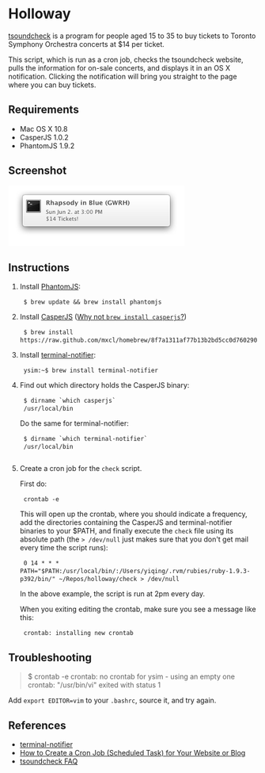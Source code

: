 # Holloway

[tsoundcheck](http://www.tso.ca/tsoundcheck/default.aspx) is a program for 
people aged 15 to 35 to buy tickets to Toronto Symphony Orchestra concerts at 
$14 per ticket. 

This script, which is run as a cron job, checks the tsoundcheck website, pulls
the information for on-sale concerts, and displays it in an OS X notification. 
Clicking the notification will bring you straight to the page where you can buy 
tickets. 


## Requirements

* Mac OS X 10.8
* CasperJS 1.0.2
* PhantomJS 1.9.2


## Screenshot

![notification](screenshots/notification.png)  


## Instructions

1. Install [PhantomJS](http://phantomjs.org/): 

        $ brew update && brew install phantomjs

1. Install [CasperJS](http://casperjs.org/) ([Why not `brew install casperjs`?](https://github.com/n1k0/casperjs/issues/747))

        $ brew install https://raw.github.com/mxcl/homebrew/8f7a1311af77b13b2bd5cc0d760290a320024525/Library/Formula/casperjs.rb

1. Install [terminal-notifier](https://github.com/alloy/terminal-notifier):

        ysim:~$ brew install terminal-notifier

1. Find out which directory holds the CasperJS binary:

        $ dirname `which casperjs`
        /usr/local/bin

    Do the same for terminal-notifier:

        $ dirname `which terminal-notifier`
        /usr/local/bin
    ```

1. Create a cron job for the `check` script. 

    First do: 
    
        crontab -e

    This will open up the crontab, where you should indicate a frequency, 
    add the directories containing the CasperJS and terminal-notifier binaries
    to your $PATH, and finally execute the `check` file using its absolute
    path (the `> /dev/null` just makes sure that you don't get mail every time
    the script runs): 

        0 14 * * * PATH="$PATH:/usr/local/bin/:/Users/yiqing/.rvm/rubies/ruby-1.9.3-p392/bin/" ~/Repos/holloway/check > /dev/null

    In the above example, the script is run at 2pm every day. 

    When you exiting editing the crontab, make sure you see a message like
    this: 

        crontab: installing new crontab


## Troubleshooting

> $ crontab -e
> crontab: no crontab for ysim - using an empty one
> crontab: "/usr/bin/vi" exited with status 1

Add `export EDITOR=vim` to your `.bashrc`, source it, and try again. 


## References

* [terminal-notifier](https://github.com/alloy/terminal-notifier)
* [How to Create a Cron Job (Scheduled Task) for Your Website or Blog](http://www.thesitewizard.com/general/set-cron-job.shtml)
* [tsoundcheck FAQ](http://www.tso.ca/tsoundcheck/FAQ.aspx)
